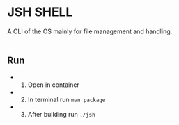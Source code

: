 # JSH SHELL
A CLI of the OS mainly for file management and handling.
<br><br>

## Run
- 1. Open in container
- 2. In terminal run ``mvn package``
- 3. After building run ``./jsh``
